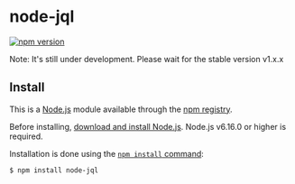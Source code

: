 # node-jql

[![npm version](https://badge.fury.io/js/node-jql.svg)](https://badge.fury.io/js/node-jql)

Note: It's still under development. Please wait for the stable version v1.x.x

## Install

This is a [Node.js](https://nodejs.org/en/) module available through the [npm registry](https://www.npmjs.com/).

Before installing, [download and install Node.js](https://nodejs.org/en/download/). Node.js v6.16.0 or higher is required.

Installation is done using the [`npm install` command](https://docs.npmjs.com/getting-started/installing-npm-packages-locally):

```sh
$ npm install node-jql
```

